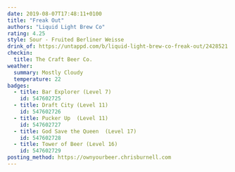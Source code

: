 ```yaml
---
date: 2019-08-07T17:48:11+0100
title: "Freak Out"
authors: "Liquid Light Brew Co"
rating: 4.25
style: Sour - Fruited Berliner Weisse
drink_of: https://untappd.com/b/liquid-light-brew-co-freak-out/2428521
checkin:
  title: The Craft Beer Co.
weather:
  summary: Mostly Cloudy
  temperature: 22
badges:
  - title: Bar Explorer (Level 7)
    id: 547602725
  - title: Draft City (Level 11)
    id: 547602726
  - title: Pucker Up  (Level 11)
    id: 547602727
  - title: God Save the Queen  (Level 17)
    id: 547602728
  - title: Tower of Beer (Level 16)
    id: 547602729
posting_method: https://ownyourbeer.chrisburnell.com
---
```

